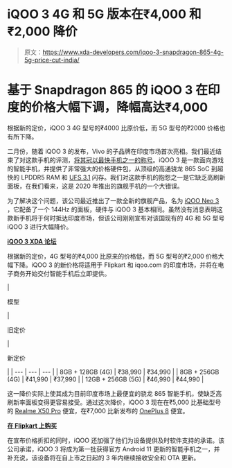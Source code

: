# iQOO 3 4G 和 5G 版本在₹4,000 和₹2,000 降价

> 原文：<https://www.xda-developers.com/iqoo-3-snapdragon-865-4g-5g-price-cut-india/>

# 基于 Snapdragon 865 的 iQOO 3 在印度的价格大幅下调，降幅高达₹4,000

根据新的定价，iQOO 3 4G 型号的₹4000 比原价低，而 5G 型号的₹2000 价格也有所下降。

二月份，随着 iQOO 3 的发布，Vivo 的子品牌在印度市场首次亮相。我们最近结束了对这款手机的评测，[将其冠以最快手机之一的称号](https://www.xda-developers.com/iqoo-3-5g-review-one-of-the-fastest-but-not-smoothest-smartphones/)。iQOO 3 是一款面向游戏的智能手机，并提供了非常强大的价格硬件包，从顶级的高通骁龙 865 SoC 到超快的 LPDDR5 RAM 和 [UFS 3.1](https://www.xda-developers.com/ufs-3-1-speed-power-efficiency-flash-storage-chips/) 闪存。我们对这款手机的抱怨之一是它缺乏高刷新面板，在我们看来，这是 2020 年推出的旗舰手机的一个大错误。

为了解决这个问题，该公司最近推出了一款全新的旗舰产品，名为 [iQOO Neo 3](https://www.xda-developers.com/iqoo-neo-3-qualcomm-snapdragon-865-144hz-april-23-launch/) ，它配备了一个 144Hz 的面板，硬件与 iQOO 3 基本相同。虽然没有消息表明这款新手机将于何时抵达印度市场，但该公司刚刚宣布对该国现有的 4G 和 5G 型号 iQOO 3 进行大幅降价。

**[iQOO 3 XDA 论坛](https://forum.xda-developers.com/iqoo-3)**

根据新的定价，4G 型号的₹4,000 比原来的价格低，而 5G 型号的₹2,000 价格大幅下降。iQOO 3 的新价格将适用于 Flipkart 和 iqoo.com 的印度市场，并将在电子商务开始交付智能手机后立即提供。

| 

模型

 | 

旧定价

 | 

新定价

 |
| --- | --- | --- |
| 8GB + 128GB (4G) | ₹38,990 | ₹34,990 |
| 8GB + 256GB (4G) | ₹41,990 | ₹37,990 |
| 12GB + 256GB (5G) | ₹46,990 | ₹44,990 |

这一降价实际上使其成为目前印度市场上最便宜的骁龙 865 智能手机，使缺乏高刷新率面板变得更容易接受。通过这次降价，iQOO 3 现在在₹5,000 比基础型号的 [Realme X50 Pro](https://www.xda-developers.com/realme-x50-pro-snapdragon-865-65w-fast-charging-90hz-display/) 便宜，在₹7,000 比新发布的 [OnePlus 8](https://www.xda-developers.com/oneplus-8-pro-bullets-wireless-z-launch-india/) 便宜。

**[在 Flipkart 上购买](https://www.flipkart.com/iqoo-3-5g-tornado-black-256-gb/p/itmbcb282229d17d)**

在宣布价格折扣的同时，iQOO 还加强了他们为设备提供及时软件支持的承诺。该公司承诺，iQOO 3 将成为第一批获得官方 Android 11 更新的智能手机之一，并补充说，该设备将在自上市之日起的 3 年内继续接收安全和 OTA 更新。